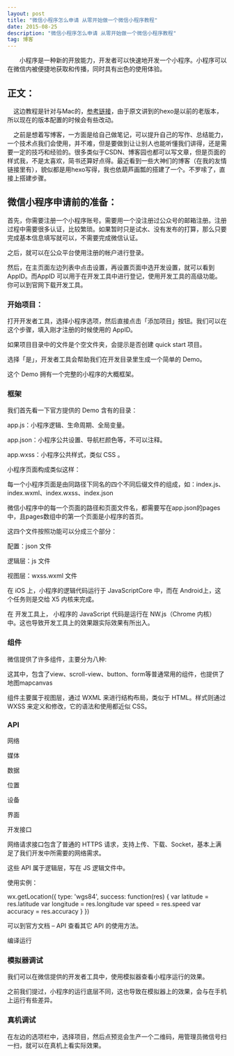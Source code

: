 ```yaml
---
layout: post
title: "微信小程序怎么申请 从零开始做一个微信小程序教程"
date: 2015-08-25 
description: "微信小程序怎么申请 从零开始做一个微信小程序教程"
tag: 博客 
---   
```


　　小程序是一种新的开放能力，开发者可以快速地开发一个小程序。小程序可以在微信内被便捷地获取和传播，同时具有出色的使用体验。

## 正文：
　这边教程是针对与Mac的，[参考链接](http://ibruce.info/2013/11/22/hexo-your-blog/?utm_source=tuicool)，由于原文讲到的hexo是以前的老版本，所以现在的版本配置的时候会有些改动。

　之前是想着写博客，一方面是给自己做笔记，可以提升自己的写作、总结能力，一个技术点我们会使用，并不难，但是要做到让让别人也能听懂我们讲得，还是需要一定的技巧和经验的。很多类似于CSDN、博客园也都可以写文章，但是页面的样式我，不是太喜欢，简书还算好点得。最近看到一些大神们的博客（在我的友情链接里有），貌似都是用hexo写得，我也依葫芦画瓢的搭建了一个。不罗嗦了，直接上搭建步骤。
 
## 微信小程序申请前的准备：     

首先，你需要注册一个小程序账号。需要用一个没注册过公众号的邮箱注册。注册过程中需要很多认证，比较繁琐。如果暂时只是试水、没有发布的打算，那么只要完成基本信息填写就可以，不需要完成微信认证。

之后，就可以在公众平台使用注册的帐户进行登录。

然后，在主页面左边列表中点击设置，再设置页面中选开发设置，就可以看到AppID。而AppID 可以用于在开发工具中进行登记，使用开发工具的高级功能。你可以到官网下载开发工具。

### 开始项目：
打开开发者工具，选择小程序选项，然后直接点击「添加项目」按钮。我们可以在这个步骤，填入刚才注册的时候使用的 AppID。

如果项目目录中的文件是个空文件夹，会提示是否创建 quick start 项目。

选择「是」，开发者工具会帮助我们在开发目录里生成一个简单的 Demo。

这个 Demo 拥有一个完整的小程序的大概框架。

### 框架

我们首先看一下官方提供的 Demo 含有的目录：

app.js：小程序逻辑、生命周期、全局变量。

app.json：小程序公共设置、导航栏颜色等，不可以注释。

app.wxss：小程序公共样式，类似 CSS 。

小程序页面构成类似这样：

每一个小程序页面是由同路径下同名的四个不同后缀文件的组成，如：index.js、index.wxml、index.wxss、index.json

微信小程序中的每一个页面的路径和页面文件名，都需要写在app.json的pages中，且pages数组中的第一个页面是小程序的首页。

这四个文件按照功能可以分成三个部分：

配置：json 文件

逻辑层：js 文件

视图层：wxss.wxml 文件

在 iOS 上，小程序的逻辑代码运行于 JavaScriptCore 中，而在 Android上，这个任务则是交给 X5 内核来完成。

在 开发工具上， 小程序的 JavaScript 代码是运行在 NW.js（Chrome 内核） 中。这也导致开发工具上的效果跟实际效果有所出入。

### 组件

微信提供了许多组件，主要分为八种:

这其中，包含了view、scroll-view、button、form等普通常用的组件，也提供了地图mapcanvas

组件主要属于视图层，通过 WXML 来进行结构布局，类似于 HTML。样式则通过 WXSS 来定义和修改，它的语法和使用都近似 CSS。


### API

网络

媒体

数据

位置

设备

界面

开发接口

网络请求接口包含了普通的 HTTPS 请求，支持上传、下载、Socket，基本上满足了我们开发中所需要的网络需求。

这些 API 属于逻辑层，写在 JS 逻辑文件中。

使用实例：

wx.getLocation({ type: 'wgs84', success: function(res) { var latitude = res.latitude var longitude = res.longitude var speed = res.speed var accuracy = res.accuracy } })

可以到官方文档 – API 查看其它 API 的使用方法。

编译运行

### 模拟器调试

我们可以在微信提供的开发者工具中，使用模拟器查看小程序运行的效果。

之前我们提过，小程序的运行底层不同，这也导致在模拟器上的效果，会与在手机上运行有些差异。

### 真机调试

在左边的选项栏中，选择项目，然后点预览会生产一个二维码，用管理员微信号扫一扫，就可以在真机上看实际效果。
